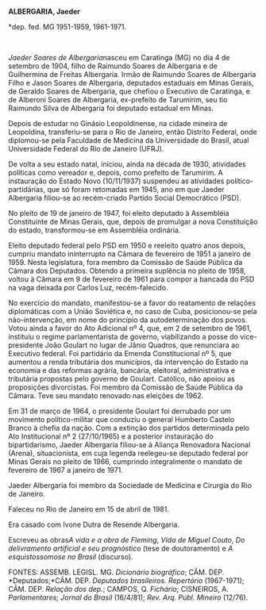 **ALBERGARIA, Jaeder**

\*dep. fed. MG 1951-1959, 1961-1971.

 

*Jaeder Soares de Albergaria*nasceu em Caratinga (MG) no dia 4 de
setembro de 1904, filho de Raimundo Soares de Albergaria e de
Guilhermina de Freitas Albergaria. Irmão de Raimundo Soares de
Albergaria Filho e Jason Soares de Albergaria, deputados estaduais em
Minas Gerais, de Geraldo Soares de Albergaria, que chefiou o Executivo
de Caratinga, e de Alberoni Soares de Albergaria, ex-prefeito de
Tarumirim, seu tio Raimundo Silva de Albergaria foi deputado estadual em
Minas.

Depois de estudar no Ginásio Leopoldinense, na cidade mineira de
Leopoldina, transferiu-se para o Rio de Janeiro, então Distrito Federal,
onde diplomou-se pela Faculdade de Medicina da Universidade do Brasil,
atual Universidade Federal do Rio de Janeiro (UFRJ).

De volta a seu estado natal, iniciou, ainda na década de 1930,
atividades políticas como vereador e, depois, como prefeito de
Tarumirim. A instauração do Estado Novo (10/11/1937) suspendeu as
atividades político-partidárias, que só foram retomadas em 1945, ano em
que Jaeder Albergaria filiou-se ao recém-criado Partido Social
Democrático (PSD).

No pleito de 19 de janeiro de 1947, foi eleito deputado à Assembléia
Constituinte de Minas Gerais, que, depois de promulgar a nova
Constituição do estado, transformou-se em Assembléia ordinária.

Eleito deputado federal pelo PSD em 1950 e reeleito quatro anos depois,
cumpriu mandato ininterrupto na Câmara de fevereiro de 1951 a janeiro de
1959. Nesta legislatura, fora membro da Comissão de Saúde Pública da
Câmara dos Deputados. Obtendo a primeira suplência no pleito de 1958,
voltou à Câmara em 9 de fevereiro de 1961 para compor a bancada do PSD
na vaga deixada por Carlos Luz, recém-falecido.

No exercício do mandato, manifestou-se a favor do reatamento de relações
diplomáticas com a União Soviética e, no caso de Cuba, posicionou-se
pela não-intervenção, em nome do princípio da autodeterminação dos
povos. Votou ainda a favor do Ato Adicional nº 4, que, em 2 de setembro
de 1961, instituiu o regime parlamentarista de governo, viabilizando a
posse do vice-presidente João Goulart no lugar de Jânio Quadros, que
renunciara ao Executivo federal. Foi partidário da Emenda Constitucional
nº 5, que aumentou a renda tributária dos municípios, da intervenção do
Estado na economia e das reformas agrária, bancária, eleitoral,
administrativa e tributária propostas pelo governo de Goulart. Católico,
não apoiou as proposições divorcistas. Foi membro da Comissão de Saúde
Pública da Câmara. Teve seu mandato renovado nas eleições de 1962.

Em 31 de março de 1964, o presidente Goulart foi derrubado por um
movimento político-militar que conduziu o general Humberto Castelo
Branco à chefia da nação. Com a extinção dos partidos determinada pelo
Ato Institucional nº 2 (27/10/1965) e a posterior instauração do
bipartidarismo, Jaeder Albergaria filiou-se à Aliança Renovadora
Nacional (Arena), situacionista, em cuja legenda reelegeu-se deputado
federal por Minas Gerais no pleito de 1966, cumprindo integralmente o
mandato de fevereiro de 1967 a janeiro de 1971.

Jaeder Albergaria foi membro da Sociedade de Medicina e Cirurgia do Rio
de Janeiro.

Faleceu no Rio de Janeiro em 15 de abril de 1981.

Era casado com Ivone Dutra de Resende Albergaria.

Escreveu as obras*A vida e a obra de Fleming*, *Vida de Miguel Couto*,
*Do delivramento artificial e seu prognóstico* (tese de doutoramento) e
*A esquistossomose no Brasil* (discurso).

FONTES: ASSEMB. LEGISL. MG. *Dicionário biográfico*; CÂM. DEP.
*Deputados;*CÂM. DEP. *Deputados brasileiros. Repertório* (1967-1971);
CÂM. DEP. *Relação dos dep.*; CAMPOS, Q. *Fichário*; CISNEIROS, A.
*Parlamentares*; *Jornal do* *Brasil* (16/4/81); *Rev. Arq. Públ.
Mineiro* (12/76).

 
